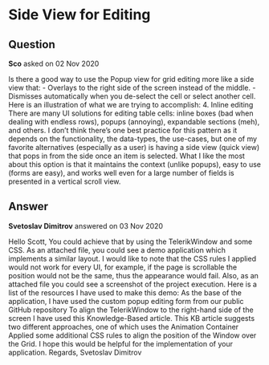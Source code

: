# Side View for Editing

## Question

**Sco** asked on 02 Nov 2020

Is there a good way to use the Popup view for grid editing more like a side view that: - Overlays to the right side of the screen instead of the middle. - Dismisses automatically when you de-select the cell or select another cell. Here is an illustration of what we are trying to accomplish: 4. Inline editing There are many UI solutions for editing table cells: inline boxes (bad when dealing with endless rows), popups (annoying), expandable sections (meh), and others. I don’t think there’s one best practice for this pattern as it depends on the functionality, the data-types, the use-cases, but one of my favorite alternatives (especially as a user) is having a side view (quick view) that pops in from the side once an item is selected. What I like the most about this option is that it maintains the context (unlike popups), easy to use (forms are easy), and works well even for a large number of fields is presented in a vertical scroll view.

## Answer

**Svetoslav Dimitrov** answered on 03 Nov 2020

Hello Scott, You could achieve that by using the TelerikWindow and some CSS. As an attached file, you could see a demo application which implements a similar layout. I would like to note that the CSS rules I applied would not work for every UI, for example, if the page is scrollable the position would not be the same, thus the appearance would fail. Also, as an attached file you could see a screenshot of the project execution. Here is a list of the resources I have used to make this demo: As the base of the application, I have used the custom popup editing form from our public GitHub repository To align the TelerikWindow to the right-hand side of the screen I have used this Knowledge-Based article. This KB article suggests two different approaches, one of which uses the Animation Container Applied some additional CSS rules to align the position of the Window over the Grid. I hope this would be helpful for the implementation of your application. Regards, Svetoslav Dimitrov
